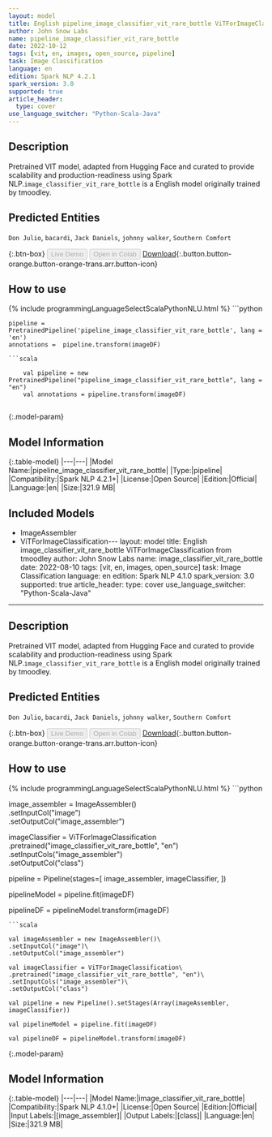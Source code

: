 ```yaml
---
layout: model
title: English pipeline_image_classifier_vit_rare_bottle ViTForImageClassification from tmoodley
author: John Snow Labs
name: pipeline_image_classifier_vit_rare_bottle
date: 2022-10-12
tags: [vit, en, images, open_source, pipeline]
task: Image Classification
language: en
edition: Spark NLP 4.2.1
spark_version: 3.0
supported: true
article_header:
  type: cover
use_language_switcher: "Python-Scala-Java"
---
```


## Description

Pretrained VIT  model, adapted from Hugging Face and curated to provide scalability and production-readiness using Spark NLP.`image_classifier_vit_rare_bottle` is a English model originally trained by tmoodley.


## Predicted Entities

`Don Julio`, `bacardi`, `Jack Daniels`, `johnny walker`, `Southern Comfort`

{:.btn-box}
<button class="button button-orange" disabled>Live Demo</button>
<button class="button button-orange" disabled>Open in Colab</button>
[Download](https://s3.amazonaws.com/auxdata.johnsnowlabs.com/public/models/pipeline_image_classifier_vit_rare_bottle_en_4.2.1_3.0_1665569219028.zip){:.button.button-orange.button-orange-trans.arr.button-icon}

## How to use



<div class="tabs-box" markdown="1">
{% include programmingLanguageSelectScalaPythonNLU.html %}
```python

    pipeline = PretrainedPipeline('pipeline_image_classifier_vit_rare_bottle', lang = 'en')
    annotations =  pipeline.transform(imageDF)
    
```
```scala

    val pipeline = new PretrainedPipeline("pipeline_image_classifier_vit_rare_bottle", lang = "en")
    val annotations = pipeline.transform(imageDF)
    
```
</div>

{:.model-param}
## Model Information

{:.table-model}
|---|---|
|Model Name:|pipeline_image_classifier_vit_rare_bottle|
|Type:|pipeline|
|Compatibility:|Spark NLP 4.2.1+|
|License:|Open Source|
|Edition:|Official|
|Language:|en|
|Size:|321.9 MB|

## Included Models

- ImageAssembler
- ViTForImageClassification---
layout: model
title: English image_classifier_vit_rare_bottle ViTForImageClassification from tmoodley
author: John Snow Labs
name: image_classifier_vit_rare_bottle
date: 2022-08-10
tags: [vit, en, images, open_source]
task: Image Classification
language: en
edition: Spark NLP 4.1.0
spark_version: 3.0
supported: true
article_header:
  type: cover
use_language_switcher: "Python-Scala-Java"
---

## Description

Pretrained VIT  model, adapted from Hugging Face and curated to provide scalability and production-readiness using Spark NLP.`image_classifier_vit_rare_bottle` is a English model originally trained by tmoodley.


## Predicted Entities

`Don Julio`, `bacardi`, `Jack Daniels`, `johnny walker`, `Southern Comfort`

{:.btn-box}
<button class="button button-orange" disabled>Live Demo</button>
<button class="button button-orange" disabled>Open in Colab</button>
[Download](https://s3.amazonaws.com/auxdata.johnsnowlabs.com/public/models/image_classifier_vit_rare_bottle_en_4.1.0_3.0_1660172098511.zip){:.button.button-orange.button-orange-trans.arr.button-icon}

## How to use



<div class="tabs-box" markdown="1">
{% include programmingLanguageSelectScalaPythonNLU.html %}
```python

image_assembler = ImageAssembler() \
    .setInputCol("image") \
    .setOutputCol("image_assembler")

imageClassifier = ViTForImageClassification \
    .pretrained("image_classifier_vit_rare_bottle", "en")\
    .setInputCols("image_assembler") \
    .setOutputCol("class")

pipeline = Pipeline(stages=[
    image_assembler,
    imageClassifier,
])

pipelineModel = pipeline.fit(imageDF)

pipelineDF = pipelineModel.transform(imageDF)
```
```scala

val imageAssembler = new ImageAssembler()\
.setInputCol("image")\
.setOutputCol("image_assembler")

val imageClassifier = ViTForImageClassification\
.pretrained("image_classifier_vit_rare_bottle", "en")\
.setInputCols("image_assembler")\
.setOutputCol("class")

val pipeline = new Pipeline().setStages(Array(imageAssembler, imageClassifier))

val pipelineModel = pipeline.fit(imageDF)

val pipelineDF = pipelineModel.transform(imageDF)

```
</div>

{:.model-param}
## Model Information

{:.table-model}
|---|---|
|Model Name:|image_classifier_vit_rare_bottle|
|Compatibility:|Spark NLP 4.1.0+|
|License:|Open Source|
|Edition:|Official|
|Input Labels:|[image_assembler]|
|Output Labels:|[class]|
|Language:|en|
|Size:|321.9 MB|
